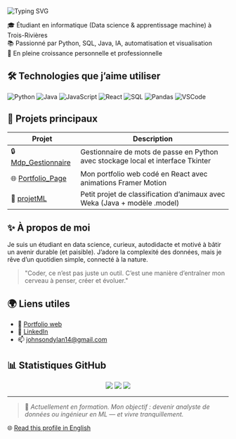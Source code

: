 <img src="https://readme-typing-svg.herokuapp.com?font=Fira+Code&size=22&pause=1000&color=F7F7F7&width=435&lines=Salut%2C+je+suis+Dylan+Johnson" alt="Typing SVG" />

🎓 Étudiant en informatique (Data science & apprentissage machine) à Trois-Rivières  
📚 Passionné par Python, SQL, Java, IA, automatisation et visualisation  
🌱 En pleine croissance personnelle et professionnelle


## 🛠️ Technologies que j’aime utiliser

![Python](https://img.shields.io/badge/-Python-3776AB?style=flat&logo=python&logoColor=white)
![Java](https://img.shields.io/badge/-Java-007396?style=flat&logo=java&logoColor=white)
![JavaScript](https://img.shields.io/badge/-JavaScript-F7DF1E?style=flat&logo=javascript&logoColor=black)
![React](https://img.shields.io/badge/-React-61DAFB?style=flat&logo=react&logoColor=black)
![SQL](https://img.shields.io/badge/-SQL-003B57?style=flat&logo=mysql&logoColor=white)
![Pandas](https://img.shields.io/badge/-Pandas-150458?style=flat&logo=pandas)
![VSCode](https://img.shields.io/badge/-VSCode-007ACC?style=flat&logo=visualstudiocode&logoColor=white)



## 📌 Projets principaux

| Projet | Description |
|--------|-------------|
| 🔒 [Mdp_Gestionnaire](https://github.com/Cuplan/Mdp_Gestionnaire) | Gestionnaire de mots de passe en Python avec stockage local et interface Tkinter |
| 🌐 [Portfolio_Page](https://github.com/Cuplan/Portfolio_Page) | Mon portfolio web codé en React avec animations Framer Motion |
| 🤖 [projetML](https://github.com/Cuplan/projetML) | Petit projet de classification d’animaux avec Weka (Java + modèle .model) |



## ✨ À propos de moi

Je suis un étudiant en data science, curieux, autodidacte et motivé à bâtir un avenir durable (et paisible). J’adore la complexité des données, mais je rêve d’un quotidien simple, connecté à la nature.

> "Coder, ce n’est pas juste un outil. C’est une manière d’entraîner mon cerveau à penser, créer et évoluer."



## 🌍 Liens utiles

- 🔗 [Portfolio web](https://dylan-johnson-dev.vercel.app)
- 💼 [LinkedIn](https://www.linkedin.com/in/dylan-johnson-447681280/)
- 📫 johnsondylan14@gmail.com



## 📊 Statistiques GitHub

<p align="center">
  <img src="https://github-readme-stats.vercel.app/api?username=Cuplan&show_icons=true&theme=react" />
  <img src="https://github-readme-stats.vercel.app/api/top-langs/?username=Cuplan&layout=compact&theme=react" />
  <img src="https://github-readme-streak-stats.herokuapp.com/?user=Cuplan&theme=react&hide_border=true" />
</p>

---

> 🎯 *Actuellement en formation. Mon objectif : devenir analyste de données ou ingénieur en ML — et vivre tranquillement.*
> 
🌐 [Read this profile in English](README.md)
